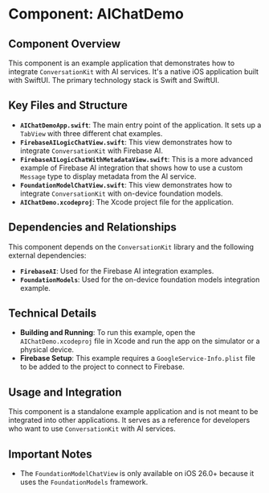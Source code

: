 # Component: AIChatDemo

## Component Overview

This component is an example application that demonstrates how to integrate `ConversationKit` with AI services. It's a native iOS application built with SwiftUI. The primary technology stack is Swift and SwiftUI.

## Key Files and Structure

*   **`AIChatDemoApp.swift`**: The main entry point of the application. It sets up a `TabView` with three different chat examples.
*   **`FirebaseAILogicChatView.swift`**: This view demonstrates how to integrate `ConversationKit` with Firebase AI.
*   **`FirebaseAILogicChatWithMetadataView.swift`**: This is a more advanced example of Firebase AI integration that shows how to use a custom `Message` type to display metadata from the AI service.
*   **`FoundationModelChatView.swift`**: This view demonstrates how to integrate `ConversationKit` with on-device foundation models.
*   **`AIChatDemo.xcodeproj`**: The Xcode project file for the application.

## Dependencies and Relationships

This component depends on the `ConversationKit` library and the following external dependencies:

*   **`FirebaseAI`**: Used for the Firebase AI integration examples.
*   **`FoundationModels`**: Used for the on-device foundation models integration example.

## Technical Details

*   **Building and Running**: To run this example, open the `AIChatDemo.xcodeproj` file in Xcode and run the app on the simulator or a physical device.
*   **Firebase Setup**: This example requires a `GoogleService-Info.plist` file to be added to the project to connect to Firebase.

## Usage and Integration

This component is a standalone example application and is not meant to be integrated into other applications. It serves as a reference for developers who want to use `ConversationKit` with AI services.

## Important Notes

*   The `FoundationModelChatView` is only available on iOS 26.0+ because it uses the `FoundationModels` framework.
